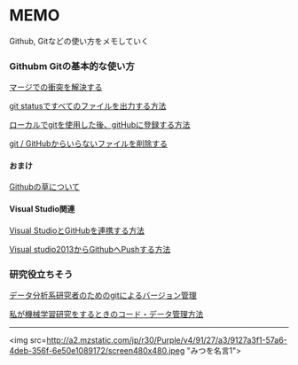 # MEMO
Github, Gitなどの使い方をメモしていく

### Githubm Gitの基本的な使い方

[マージでの衝突を解決する](https://backlog.com/ja/git-tutorial/stepup/stepup2_7.html)

[git statusですべてのファイルを出力する方法](https://qiita.com/m-yamazaki/items/45ea4a71ebb769995043)

[ローカルでgitを使用した後、gitHubに登録する方法](https://qiita.com/koshihikari/items/dcf126fa9c0de2b6fa7e)

[git / GitHubからいらないファイルを削除する](http://mzgk.github.io/blog/2014/remove-file-from-github/)

#### おまけ

[Githubの草について](https://qiita.com/kohei-takata/items/dee09ec89b42126e0d85)

#### Visual Studio関連

[Visual StudioとGitHubを連携する方法](http://changesworlds.com/2015/07/how-to-cooperation-of-visual-studio-and-github/)

[Visual studio2013からGithubへPushする方法](https://www.slideshare.net/kawakawa__/visual-studio2013githubpush)

### 研究役立ちそう

[データ分析系研究者のためのgitによるバージョン管理](https://qiita.com/kaz-yos/items/33f6622932d548d62525)

[私が機械学習研究をするときのコード・データ管理方法](https://qiita.com/ysekky/items/3db54349452dd8a336fb)

---

<img src=http://a2.mzstatic.com/jp/r30/Purple/v4/91/27/a3/9127a3f1-57a6-4deb-356f-6e50e1089172/screen480x480.jpeg "みつを名言1">

